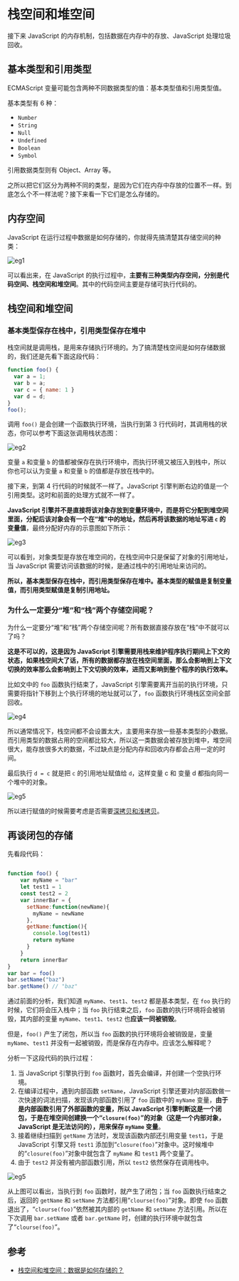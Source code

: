 # 栈空间和堆空间

接下来 JavaScript 的内存机制，包括数据在内存中的存放、JavaScript 处理垃圾回收。

## 基本类型和引用类型

ECMAScript 变量可能包含两种不同数据类型的值：基本类型值和引用类型值。

基本类型有 6 种：

- `Number`
- `String`
- `Null`
- `Undefined`
- `Boolean`
- `Symbol`

引用数据类型则有 Object、Array 等。

之所以把它们区分为两种不同的类型，是因为它们在内存中存放的位置不一样。到底怎么个不一样法呢？接下来看一下它们是怎么存储的。

## 内存空间

JavaScript 在运行过程中数据是如何存储的，你就得先搞清楚其存储空间的种类：

![eg1](../../public/assets/javascript-browser-store-eg1.png)

可以看出来，在 JavaScript 的执行过程中，**主要有三种类型内存空间，分别是代码空间、栈空间和堆空间**。其中的代码空间主要是存储可执行代码的。

## 栈空间和堆空间

### 基本类型保存在栈中，引用类型保存在堆中

栈空间就是调用栈，是用来存储执行环境的。为了搞清楚栈空间是如何存储数据的，我们还是先看下面这段代码：

```js
function foo() {
  var a = 1;
  var b = a;
  var c = { name: 1 }
  var d = d;
}
foo();
```

调用 `foo()` 是会创建一个函数执行环境，当执行到第 3 行代码时，其调用栈的状态，你可以参考下面这张调用栈状态图：

![eg2](../../public/assets/javascript-browser-store-eg2.png)

变量 `a` 和变量 `b` 的值都被保存在执行环境中，而执行环境又被压入到栈中，所以你也可以认为变量 `a` 和变量 `b` 的值都是存放在栈中的。

接下来，到第 4 行代码的时候就不一样了。JavaScript 引擎判断右边的值是一个引用类型。这时和前面的处理方式就不一样了。

**JavaScript 引擎并不是直接将该对象存放到变量环境中，而是将它分配到堆空间里面，分配后该对象会有一个在“堆”中的地址，然后再将该数据的地址写进 `c` 的变量值**，最终分配好内存的示意图如下所示：

![eg3](../../public/assets/javascript-browser-store-eg3.png)

可以看到，对象类型是存放在堆空间的，在栈空间中只是保留了对象的引用地址，当 JavaScript 需要访问该数据的时候，是通过栈中的引用地址来访问的。

**所以，基本类型保存在栈中，而引用类型保存在堆中。基本类型的赋值是复制变量值，而引用类型赋值是复制引用地址。**

### 为什么一定要分“堆”和“栈”两个存储空间呢？

为什么一定要分“堆”和“栈”两个存储空间呢？所有数据直接存放在“栈”中不就可以了吗？

**这是不可以的，这是因为 JavaScript 引擎需要用栈来维护程序执行期间上下文的状态，如果栈空间大了话，所有的数据都存放在栈空间里面，那么会影响到上下文切换的效率那么会影响到上下文切换的效率，进而又影响到整个程序的执行效率。**

比如文中的 `foo` 函数执行结束了，JavaScript 引擎需要离开当前的执行环境，只需要将指针下移到上个执行环境的地址就可以了，`foo` 函数执行环境栈区空间全部回收。

![eg4](../../public/assets/javascript-browser-store-eg4.png)

所以通常情况下，栈空间都不会设置太大，主要用来存放一些基本类型的小数据。而引用类型的数据占用的空间都比较大，所以这一类数据会被存放到堆中，堆空间很大，能存放很多大的数据，不过缺点是分配内存和回收内存都会占用一定的时间。

最后执行 `d = c` 就是把 `c` 的引用地址赋值给 `d`，这样变量 c 和 变量 d 都指向同一个堆中的对象。

![eg5](../../public/assets/javascript-browser-store-eg5.png)

所以进行赋值的时候需要考虑是否需要[深拷贝和浅拷贝](../深拷贝和浅拷贝.md)。

## 再谈闭包的存储

先看段代码：

```js

function foo() {
    var myName = "bar"
    let test1 = 1
    const test2 = 2
    var innerBar = { 
      setName:function(newName){
        myName = newName
      },
      getName:function(){
        console.log(test1)
        return myName
      }
    }
    return innerBar
}
var bar = foo()
bar.setName("baz")
bar.getName() // "baz"
```

通过前面的分析，我们知道 `myName`、`test1`、`test2` 都是基本类型，在 `foo` 执行的时候，它们将会压入栈中；当 `foo` 执行结束之后，`foo` 函数的执行环境将会被销毁，其内部的变量 `myName`、`test1`、`test2` 也**应该一同被销毁**。

但是，`foo()` 产生了闭包，所以当 `foo` 函数的执行环境将会被销毁是，变量 `myName`、`test1` 并没有一起被销毁，而是保存在内存中。应该怎么解释呢？

分析一下这段代码的执行过程：

1. 当 JavaScript 引擎执行到 `foo` 函数时，首先会编译，并创建一个空执行环境。
2. 在编译过程中，遇到内部函数 `setName`，JavaScript 引擎还要对内部函数做一次快速的词法扫描，发现该内部函数引用了 `foo` 函数中的 `myName` 变量，**由于是内部函数引用了外部函数的变量，所以 JavaScript 引擎判断这是一个闭包，于是在堆空间创建换一个“`closure(foo)`”的对象（这是一个内部对象，JavaScript 是无法访问的），用来保存 `myName` 变量**。
3. 接着继续扫描到 `getName` 方法时，发现该函数内部还引用变量 `test1`，于是 JavaScript 引擎又将 `test1` 添加到“`closure(foo)`”对象中。这时候堆中的“`closure(foo)`”对象中就包含了 `myName` 和 `test1` 两个变量了。
4. 由于 `test2` 并没有被内部函数引用，所以 `test2` 依然保存在调用栈中。

![eg5](../../public/assets/javascript-browser-store-eg6.png)

从上图可以看出，当执行到 `foo` 函数时，就产生了闭包；当 `foo` 函数执行结束之后，返回的 `getName` 和 `setName` 方法都引用“`clourse(foo)`”对象。即使 `foo` 函数退出了，“`clourse(foo)`”依然被其内部的 `getName` 和 `setName` 方法引用。所以在下次调用 `bar.setName` 或者 `bar.getName` 时，创建的执行环境中就包含了“`clourse(foo)`”。

## 参考

- [栈空间和堆空间：数据是如何存储的？](https://time.geekbang.org/column/article/129596)